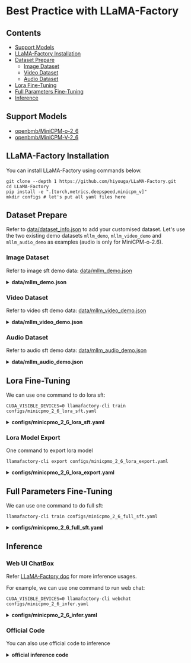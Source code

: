 # Best Practice with LLaMA-Factory

## Contents <!-- omit in toc -->

- [Support Models](#Support-Models)
- [LLaMA-Factory Installation](#LLaMA-Factory-Installation)
- [Dataset Prepare](#Dataset-Prepare)
  - [Image Dataset](#Image-Dataset)
  - [Video Dataset](#Video-Dataset)
  - [Audio Dataset](#Audio-Dataset)
- [Lora Fine-Tuning](#Lora-Fine-Tuning)
- [Full Parameters Fine-Tuning](#Full-Parameters-Fine-Tuning)
- [Inference](#Inference)

## Support Models
* [openbmb/MiniCPM-o-2_6](https://huggingface.co/openbmb/MiniCPM-o-2_6)
* [openbmb/MiniCPM-V-2_6](https://huggingface.co/openbmb/MiniCPM-V-2_6)

## LLaMA-Factory Installation

You can install LLaMA-Factory using commands below.

```
git clone --depth 1 https://github.com/hiyouga/LLaMA-Factory.git
cd LLaMA-Factory
pip install -e ".[torch,metrics,deepspeed,minicpm_v]"
mkdir configs # let's put all yaml files here 
```

## Dataset Prepare

Refer to [data/dataset_info.json](https://github.com/hiyouga/LLaMA-Factory/blob/main/data/dataset_info.json) to add your customised dataset. Let's use the two existing demo datasets `mllm_demo`, `mllm_video_demo` and `mllm_audio_demo` as examples (audio is only for MiniCPM-o-2.6).

### Image Dataset

Refer to image sft demo data: [data/mllm_demo.json](https://github.com/hiyouga/LLaMA-Factory/blob/main/data/mllm_demo.json)

<details>
  <summary>
    <b>data/mllm_demo.json</b>
  </summary>

```json
[
  {
    "messages": [
      {
        "content": "<image>Who are they?",
        "role": "user"
      },
      {
        "content": "They're Kane and Gretzka from Bayern Munich.",
        "role": "assistant"
      },
      {
        "content": "What are they doing?",
        "role": "user"
      },
      {
        "content": "They are celebrating on the soccer field.",
        "role": "assistant"
      }
    ],
    "images": [
      "mllm_demo_data/1.jpg"
    ]
  },
  {
    "messages": [
      {
        "content": "<image>Who is he?",
        "role": "user"
      },
      {
        "content": "He's Thomas Muller from Bayern Munich.",
        "role": "assistant"
      },
      {
        "content": "Why is he on the ground?",
        "role": "user"
      },
      {
        "content": "Because he's sliding on his knees to celebrate.",
        "role": "assistant"
      }
    ],
    "images": [
      "mllm_demo_data/2.jpg"
    ]
  },
  {
    "messages": [
      {
        "content": "<image>Please describe this image",
        "role": "user"
      },
      {
        "content": "Chinese astronaut Gui Haichao is giving a speech.",
        "role": "assistant"
      },
      {
        "content": "What has he accomplished?",
        "role": "user"
      },
      {
        "content": "He was appointed to be a payload specialist on Shenzhou 16 mission in June 2022, thus becoming the first Chinese civilian of Group 3 in space on 30 May 2023. He is responsible for the on-orbit operation of space science experimental payloads.",
        "role": "assistant"
      }
    ],
    "images": [
      "mllm_demo_data/3.jpg"
    ]
  }
]
```

</details>


### Video Dataset

Refer to video sft demo data: [data/mllm_video_demo.json](https://github.com/hiyouga/LLaMA-Factory/blob/main/data/mllm_video_demo.json)

<details>
  <summary>
    <b>data/mllm_video_demo.json</b>
  </summary>

```json
[
  {
    "messages": [
      {
        "content": "<video>Why is this video funny?",
        "role": "user"
      },
      {
        "content": "Because a baby is reading, and he is so cute!",
        "role": "assistant"
      }
    ],
    "videos": [
      "mllm_demo_data/1.mp4"
    ]
  },
  {
    "messages": [
      {
        "content": "<video>What is she doing?",
        "role": "user"
      },
      {
        "content": "She is cooking.",
        "role": "assistant"
      }
    ],
    "videos": [
      "mllm_demo_data/2.avi"
    ]
  },
  {
    "messages": [
      {
        "content": "<video>What's in the video?",
        "role": "user"
      },
      {
        "content": "A baby is playing in the living room.",
        "role": "assistant"
      }
    ],
    "videos": [
      "mllm_demo_data/3.mp4"
    ]
  }
]
```

</details>

### Audio Dataset

Refer to audio sft demo data: [data/mllm_audio_demo.json](https://github.com/hiyouga/LLaMA-Factory/blob/main/data/mllm_audio_demo.json)

<details>
  <summary>
    <b>data/mllm_audio_demo.json</b>
  </summary>

```json
[
  {
    "messages": [
      {
        "content": "<audio>What's that sound?",
        "role": "user"
      },
      {
        "content": "It is the sound of glass shattering.",
        "role": "assistant"
      }
    ],
    "audios": [
      "mllm_demo_data/1.mp3"
    ]
  },
  {
    "messages": [
      {
        "content": "<audio>What can you hear?",
        "role": "user"
      },
      {
        "content": "A woman is coughing.",
        "role": "assistant"
      }
    ],
    "audios": [
      "mllm_demo_data/2.wav"
    ]
  },
  {
    "messages": [
      {
        "content": "<audio>What does the person say?",
        "role": "user"
      },
      {
        "content": "Mister Quiller is the apostle of the middle classes and we are glad to welcome his gospel.",
        "role": "assistant"
      }
    ],
    "audios": [
      "mllm_demo_data/3.flac"
    ]
  }
]
```

</details>

## Lora Fine-Tuning

We can use one command to do lora sft:

```shell
CUDA_VISIBLE_DEVICES=0 llamafactory-cli train configs/minicpmo_2_6_lora_sft.yaml
```

<details>
  <summary>
    <b>configs/minicpmo_2_6_lora_sft.yaml</b>
  </summary>

```yaml
### model
model_name_or_path: openbmb/MiniCPM-o-2_6 # MiniCPM-o-2_6 MiniCPM-V-2_6
trust_remote_code: true

### method
stage: sft
do_train: true
finetuning_type: lora
lora_target: q_proj,v_proj

### dataset
dataset: mllm_demo # mllm_demo mllm_video_demo mllm_audio_demo
template: minicpm_o # minicpm_o minicpm_v
cutoff_len: 3072
max_samples: 1000
overwrite_cache: true
preprocessing_num_workers: 16

### output
output_dir: saves/minicpmo_2_6/lora/sft
logging_steps: 1
save_steps: 100
plot_loss: true
overwrite_output_dir: true
save_total_limit: 10

### train
per_device_train_batch_size: 2
gradient_accumulation_steps: 1
learning_rate: 1.0e-5
num_train_epochs: 20.0
lr_scheduler_type: cosine
warmup_ratio: 0.1
bf16: true
ddp_timeout: 180000000
save_only_model: true

### eval
do_eval: false
```

</details>

### Lora Model Export

One command to export lora model

```shell
llamafactory-cli export configs/minicpmo_2_6_lora_export.yaml
```

<details>
  <summary>
    <b>configs/minicpmo_2_6_lora_export.yaml</b>
  </summary>

```yaml
### model
model_name_or_path: openbmb/MiniCPM-o-2_6 # MiniCPM-o-2_6 MiniCPM-V-2_6
adapter_name_or_path: saves/minicpmo_2_6/lora/sft
template: minicpm_o # minicpm_o minicpm_v
finetuning_type: lora
trust_remote_code: true

### export
export_dir: models/minicpmo_2_6_lora_sft
export_size: 2
export_device: cpu
export_legacy_format: false
```

</details>

## Full Parameters Fine-Tuning

We can use one command to do full sft:

```shell
llamafactory-cli train configs/minicpmo_2_6_full_sft.yaml
```

<details>
  <summary>
    <b>configs/minicpmo_2_6_full_sft.yaml</b>
  </summary>

```yaml
### model
model_name_or_path: openbmb/MiniCPM-o-2_6 # MiniCPM-o-2_6 MiniCPM-V-2_6
trust_remote_code: true
freeze_vision_tower: true
print_param_status: true
flash_attn: fa2

### method
stage: sft
do_train: true
finetuning_type: full
deepspeed: configs/deepspeed/ds_z2_config.json

### dataset
dataset: mllm_demo # mllm_demo mllm_video_demo
template: minicpm_o # minicpm_o minicpm_v
cutoff_len: 3072
max_samples: 1000
overwrite_cache: true
preprocessing_num_workers: 16

### output
output_dir: saves/minicpmo_2_6/full/sft
logging_steps: 1
save_steps: 100
plot_loss: true
overwrite_output_dir: true
save_total_limit: 10

### train
per_device_train_batch_size: 2
gradient_accumulation_steps: 1
learning_rate: 1.0e-5
num_train_epochs: 20.0
lr_scheduler_type: cosine
warmup_ratio: 0.1
bf16: true
ddp_timeout: 180000000
save_only_model: true

### eval
do_eval: false
```
</details>

## Inference

### Web UI ChatBox

Refer [LLaMA-Factory doc](https://github.com/hiyouga/LLaMA-Factory/tree/main/examples#inferring-lora-fine-tuned-models) for more inference usages.

For example, we can use one command to run web chat:

```shell
CUDA_VISIBLE_DEVICES=0 llamafactory-cli webchat configs/minicpmo_2_6_infer.yaml
```

<details>
  <summary>
    <b>configs/minicpmo_2_6_infer.yaml</b>
  </summary>

```yaml
model_name_or_path: saves/minicpmo_2_6/full/sft
template: minicpm_o # minicpm_o minicpm_v
infer_backend: huggingface
trust_remote_code: true
```
</details>

### Official Code
You can also use official code to inference

<details>
  <summary>
    <b>official inference code</b>
  </summary>
  
```python
# test.py
import torch
from PIL import Image
from transformers import AutoModel, AutoTokenizer

model_id = "saves/minicpmo_2_6/full/sft"
model = AutoModel.from_pretrained(model_id, trust_remote_code=True,
    attn_implementation='sdpa', torch_dtype=torch.bfloat16) # sdpa or flash_attention_2, no eager
model = model.eval().cuda()
tokenizer = AutoTokenizer.from_pretrained(model_id, trust_remote_code=True)

image = Image.open('data/mllm_demo_data/1.jpg').convert('RGB')
question = 'Who are they??'
msgs = [{'role': 'user', 'content': [image, question]}]

res = model.chat(
    image=None,
    msgs=msgs,
    tokenizer=tokenizer
)
print(res)
```

</details>